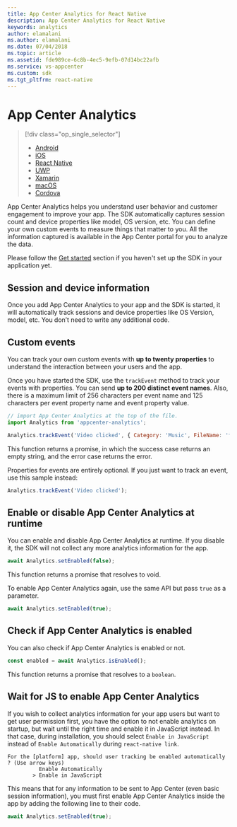 ```yaml
---
title: App Center Analytics for React Native
description: App Center Analytics for React Native
keywords: analytics
author: elamalani
ms.author: elamalani
ms.date: 07/04/2018
ms.topic: article
ms.assetid: fde989ce-6c8b-4ec5-9efb-07d14bc22afb
ms.service: vs-appcenter
ms.custom: sdk
ms.tgt_pltfrm: react-native
---
```


# App Center Analytics

> [!div class="op_single_selector"]
> * [Android](android.md)
> * [iOS](ios.md)
> * [React Native](react-native.md)
> * [UWP](uwp.md)
> * [Xamarin](xamarin.md)
> * [macOS](macos.md)
> * [Cordova](cordova.md)

App Center Analytics helps you understand user behavior and customer engagement to improve your app. The SDK automatically captures session count and device properties like model, OS version, etc. You can define your own custom events to measure things that matter to you. All the information captured is available in the App Center portal for you to analyze the data.

Please follow the [Get started](~/sdk/getting-started/react-native.md) section if you haven't set up the SDK in your application yet.

## Session and device information

Once you add App Center Analytics to your app and the SDK is started, it will automatically track sessions and device properties like OS Version, model, etc. You don’t need to write any additional code.

## Custom events

You can track your own custom events with **up to twenty properties** to understand the interaction between your users and the app.

Once you have started the SDK, use the `trackEvent` method to track your events with properties. You can send **up to 200 distinct event names**. Also, there is a maximum limit of 256 characters per event name and 125 characters per event property name and event property value.

```javascript
// import App Center Analytics at the top of the file.
import Analytics from 'appcenter-analytics';

Analytics.trackEvent('Video clicked', { Category: 'Music', FileName: 'favorite.avi' });
```

This function returns a promise, in which the success case returns an empty string, and the error case returns the error.

Properties for events are entirely optional. If you just want to track an event, use this sample instead:

```javascript
Analytics.trackEvent('Video clicked');
```

## Enable or disable App Center Analytics at runtime

You can enable and disable App Center Analytics at runtime. If you disable it, the SDK will not collect any more analytics information for the app.

```javascript
await Analytics.setEnabled(false);
```

This function returns a promise that resolves to void.

To enable App Center Analytics again, use the same API but pass `true` as a parameter.

```javascript
await Analytics.setEnabled(true);
```

## Check if App Center Analytics is enabled

You can also check if App Center Analytics is enabled or not.

```javascript
const enabled = await Analytics.isEnabled();
```

This function returns a promise that resolves to a `boolean`.

## Wait for JS to enable App Center Analytics

If you wish to collect analytics information for your app users but want to get user permission first, you have the option to not enable analytics on startup, but wait until the right time and enable it in JavaScript instead. In that case, during installation, you should select `Enable in JavaScript` instead of `Enable Automatically` during `react-native link`.

```
For the [platform] app, should user tracking be enabled automatically ? (Use arrow keys)
          Enable Automatically
        > Enable in JavaScript
```

This means that for any information to be sent to App Center (even basic session information), you must first enable App Center Analytics inside the app by adding the following line to their code.

```javascript
await Analytics.setEnabled(true);
```
